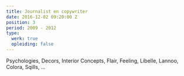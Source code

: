 ```yaml
---
title: Journalist en copywriter
date: 2016-12-02 09:20:00 Z
position: 3
period: 2009 - 2012
type:
  werk: true
  opleiding: false
---
```


Psychologies, Decors, Interior Concepts, Flair, Feeling, Libelle, Lannoo, Colora, Sqills, …